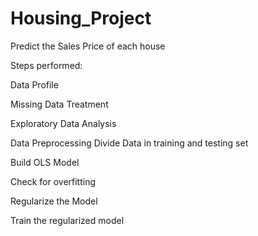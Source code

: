 # Housing_Project

Predict the Sales Price of each house

Steps performed:

Data Profile

Missing Data Treatment

Exploratory Data Analysis

Data Preprocessing
Divide Data in training and testing set

Build OLS Model

Check for overfitting

Regularize the Model

Train the regularized model
